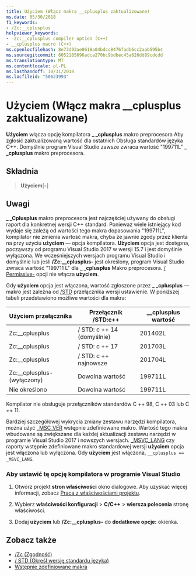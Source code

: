 ```yaml
---
title: Użyciem (Włącz makra __cplusplus zaktualizowane)
ms.date: 05/30/2018
f1_keywords:
- /Zc:__cplusplus
helpviewer_keywords:
- -Zc:__cplusplus compiler option (C++)
- __cplusplus macro (C++)
ms.openlocfilehash: 8e73d93ae0618a04bdcc8476fadb6cc2aab595b4
ms.sourcegitcommit: 6052185696adca270bc9bdbec45a626dd89cdcdd
ms.translationtype: MT
ms.contentlocale: pl-PL
ms.lasthandoff: 10/31/2018
ms.locfileid: "50623993"
---
```

# <a name="zccplusplus-enable-updated-cplusplus-macro"></a>Użyciem (Włącz makra __cplusplus zaktualizowane)

**Użyciem** włącza opcję kompilatora  **\_ \_cplusplus** makro preprocesora Aby zgłosić zaktualizowaną wartość dla ostatnich Obsługa standardów języka C++. Domyślnie program Visual Studio zawsze zwraca wartość "199711L"  **\_ \_cplusplus** makro preprocesora.

## <a name="syntax"></a>Składnia

> **Użyciem**[**-**]

## <a name="remarks"></a>Uwagi

**\_ \_Cplusplus** makro preprocesora jest najczęściej używany do obsługi raport dla konkretnej wersji C++ standard. Ponieważ wiele istniejący kod wydaje się zależą od wartości tego makra dopasowania "199711L", kompilator nie zmienia wartość makra, chyba że jawnie zgody przez klienta na przy użyciu **użyciem** — opcja kompilatora. **Użyciem** opcja jest dostępna, począwszy od programu Visual Studio 2017 w wersji 15.7 i jest domyślnie wyłączona. We wcześniejszych wersjach programu Visual Studio i domyślnie lub jeśli **/Zc:__cplusplus-** jest określony, program Visual Studio zwraca wartość "199711 L" dla  **\_ \_cplusplus** Makro preprocesora. [/ Permissive-](permissive-standards-conformance.md) opcji nie włącza **użyciem**.

Gdy **użyciem** opcja jest włączona, wartość zgłoszone przez  **\_ \_cplusplus** — makro jest zależna od [/STD](std-specify-language-standard-version.md) przełącznika wersji ustawienie. W poniższej tabeli przedstawiono możliwe wartości dla makra:

|Użyciem przełącznika|Przełącznik /STD:c++|__cplusplus wartość|
|-|-|-|
Zc:__cplusplus|/ STD: c ++ 14 (domyślnie)|201402L
Zc:__cplusplus|/ STD: c ++ 17|201703L
Zc:__cplusplus|/ STD: c ++ najnowsze|201704L
Zc:__cplusplus-(wyłączony)|Dowolna wartość|199711L
Nie określono|Dowolna wartość|199711L

Kompilator nie obsługuje przełączników standardów C ++ 98, C ++ 03 lub C ++ 11.

Bardziej szczegółowej wykrycia zmiany zestawu narzędzi kompilatora, można użyć [_MSC_VER](../../preprocessor/predefined-macros.md) wstępnie zdefiniowane makro. Wartość tego makra wbudowane są zwiększane dla każdej aktualizacji zestawu narzędzi w programie Visual Studio 2017 i nowszych wersjach. [_MSVC_LANG](../../preprocessor/predefined-macros.md) czy raporty wstępnie zdefiniowane makro standardowej wersji **użyciem** opcja jest włączona lub wyłączona. Gdy **użyciem** jest włączona, `__cplusplus == _MSVC_LANG`.

### <a name="to-set-this-compiler-option-in-visual-studio"></a>Aby ustawić tę opcję kompilatora w programie Visual Studio

1. Otwórz projekt **stron właściwości** okno dialogowe. Aby uzyskać więcej informacji, zobacz [Praca z właściwościami projektu](../../ide/working-with-project-properties.md).

1. Wybierz **właściwości konfiguracji** > **C/C++** > **wiersza polecenia** stronę właściwości.

1. Dodaj **użyciem** lub **/Zc:__cplusplus-** do **dodatkowe opcje:** okienka.

## <a name="see-also"></a>Zobacz także

- [/Zc (Zgodność)](zc-conformance.md)
- [/ STD (Określ wersję standardu języka)](std-specify-language-standard-version.md)
- [Wstępnie zdefiniowane makra](../../preprocessor/predefined-macros.md)
